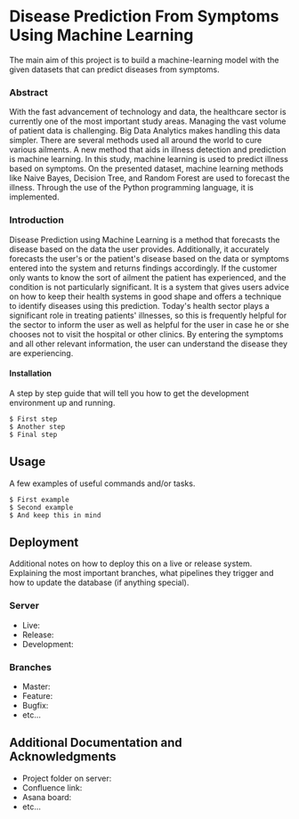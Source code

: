 # Disease Prediction From Symptoms Using Machine Learning

The main aim of this project is to build a machine-learning model with the given datasets that can predict diseases from symptoms.

### Abstract

With the fast advancement of technology and data, the healthcare sector is currently one of the most important study areas. Managing the vast volume of patient data is challenging. Big Data Analytics makes handling this data simpler. There are several methods used all around the world to cure various ailments. A new method that aids in illness detection and prediction is machine learning. In this study, machine learning is used to predict illness based on symptoms. On the presented dataset, machine learning methods like Naive Bayes, Decision Tree, and Random Forest are used to forecast the illness. Through the use of the Python programming language, it is implemented.

### Introduction

Disease Prediction using Machine Learning is a method that forecasts the disease based on the data the user provides. Additionally, it accurately forecasts the user's or the patient's disease based on the data or symptoms entered into the system and returns findings accordingly. If the customer only wants to know the sort of ailment the patient has experienced, and the condition is not particularly significant. It is a system that gives users advice on how to keep their health systems in good shape and offers a technique to identify diseases using this prediction. Today's health sector plays a significant role in treating patients' illnesses, so this is frequently helpful for the sector to inform the user as well as helpful for the user in case he or she chooses not to visit the hospital or other clinics. By entering the symptoms and all other relevant information, the user can understand the disease they are experiencing. 

#### Installation

A step by step guide that will tell you how to get the development environment up and running.

```
$ First step
$ Another step
$ Final step
```

## Usage

A few examples of useful commands and/or tasks.

```
$ First example
$ Second example
$ And keep this in mind
```

## Deployment

Additional notes on how to deploy this on a live or release system. Explaining the most important branches, what pipelines they trigger and how to update the database (if anything special).

### Server

* Live:
* Release:
* Development:

### Branches

* Master:
* Feature:
* Bugfix:
* etc...

## Additional Documentation and Acknowledgments

* Project folder on server:
* Confluence link:
* Asana board:
* etc...
